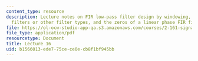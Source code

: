 ```yaml
---
content_type: resource
description: Lecture notes on FIR low-pass filter design by windowing, window FIR
  filters or other filter types, and the zeros of a linear phase FIR filter.
file: https://ol-ocw-studio-app-qa.s3.amazonaws.com/courses/2-161-signal-processing-continuous-and-discrete-fall-2008/b1566013ede775cece0ecb8f1bf945bb_lecture_16.pdf
file_type: application/pdf
resourcetype: Document
title: Lecture 16
uid: b1566013-ede7-75ce-ce0e-cb8f1bf945bb
---
```

